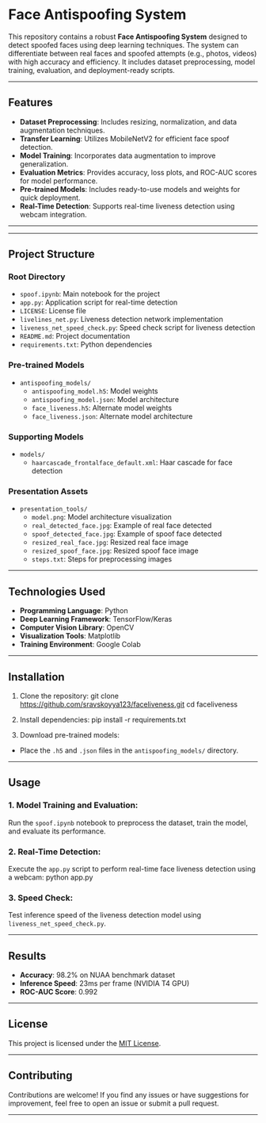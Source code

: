 # Face Antispoofing System

This repository contains a robust **Face Antispoofing System** designed to detect spoofed faces using deep learning techniques. The system can differentiate between real faces and spoofed attempts (e.g., photos, videos) with high accuracy and efficiency. It includes dataset preprocessing, model training, evaluation, and deployment-ready scripts.

---

## Features

- **Dataset Preprocessing**: Includes resizing, normalization, and data augmentation techniques.
- **Transfer Learning**: Utilizes MobileNetV2 for efficient face spoof detection.
- **Model Training**: Incorporates data augmentation to improve generalization.
- **Evaluation Metrics**: Provides accuracy, loss plots, and ROC-AUC scores for model performance.
- **Pre-trained Models**: Includes ready-to-use models and weights for quick deployment.
- **Real-Time Detection**: Supports real-time liveness detection using webcam integration.

---

---

## Project Structure

### Root Directory
- `spoof.ipynb`: Main notebook for the project
- `app.py`: Application script for real-time detection
- `LICENSE`: License file
- `livelines_net.py`: Liveness detection network implementation
- `liveness_net_speed_check.py`: Speed check script for liveness detection
- `README.md`: Project documentation
- `requirements.txt`: Python dependencies

### Pre-trained Models
- `antispoofing_models/`
  - `antispoofing_model.h5`: Model weights
  - `antispoofing_model.json`: Model architecture
  - `face_liveness.h5`: Alternate model weights
  - `face_liveness.json`: Alternate model architecture

### Supporting Models
- `models/`
  - `haarcascade_frontalface_default.xml`: Haar cascade for face detection

### Presentation Assets
- `presentation_tools/`
  - `model.png`: Model architecture visualization
  - `real_detected_face.jpg`: Example of real face detected
  - `spoof_detected_face.jpg`: Example of spoof face detected
  - `resized_real_face.jpg`: Resized real face image
  - `resized_spoof_face.jpg`: Resized spoof face image
  - `steps.txt`: Steps for preprocessing images
---

## Technologies Used

- **Programming Language**: Python  
- **Deep Learning Framework**: TensorFlow/Keras  
- **Computer Vision Library**: OpenCV  
- **Visualization Tools**: Matplotlib  
- **Training Environment**: Google Colab  

---

## Installation

1. Clone the repository:
git clone https://github.com/sravskoyya123/faceliveness.git
cd faceliveness

2. Install dependencies:
pip install -r requirements.txt

3. Download pre-trained models:
- Place the `.h5` and `.json` files in the `antispoofing_models/` directory.

---

## Usage

### 1. Model Training and Evaluation:
Run the `spoof.ipynb` notebook to preprocess the dataset, train the model, and evaluate its performance.

### 2. Real-Time Detection:
Execute the `app.py` script to perform real-time face liveness detection using a webcam:
python app.py

### 3. Speed Check:
Test inference speed of the liveness detection model using `liveness_net_speed_check.py`.

---

## Results

- **Accuracy**: 98.2% on NUAA benchmark dataset  
- **Inference Speed**: 23ms per frame (NVIDIA T4 GPU)  
- **ROC-AUC Score**: 0.992  

---

## License

This project is licensed under the [MIT License](LICENSE).

---

## Contributing

Contributions are welcome! If you find any issues or have suggestions for improvement, feel free to open an issue or submit a pull request.

---



